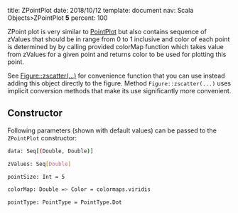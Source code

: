 title:      ZPointPlot
date:       2018/10/12
template:   document
nav:        Scala Objects>ZPointPlot __5__
percent:    100

ZPoint plot is very similar to [PointPlot](PointPlot.md) but also contains
sequence of zValues that should be in range from 0 to 1 inclusive and color
of each point is determined by by calling provided colorMap function which
takes value from zValues for a given point and returns color to be used for
plotting this point.

See [Figure::zscatter(...)](Figure.md#zscatter) for convenience function
that you can use instead adding this object directly to the figure.
Method `Figure::zscatter(...)` uses implicit conversion methods that make
its use significantly more convenient.

## Constructor

Following parameters (shown with default values) can be passed to the `ZPointPlot` constructor:

```bash
data: Seq[(Double, Double)]
```

```bash
zValues: Seq[Double]
```

```bash
pointSize: Int = 5
```

```bash
colorMap: Double => Color = colormaps.viridis
```

```bash
pointType: PointType = PointType.Dot
```